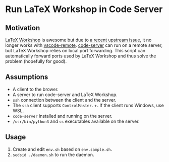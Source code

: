 # Run LaTeX Workshop in Code Server

## Motivation

[LaTeX Workshop][1] is awesome but due to [a recent upstream issue][2],
  it no longer works with [vscode-remote][3].
[code-server][4] can run on a remote server,
  but LaTeX Workshop relies on local port forwarding.
This script can automatically forward ports used by LaTeX Workshop and thus
  solve the problem (hopefully for good).

[1]: https://github.com/James-Yu/LaTeX-Workshop
[2]: https://github.com/microsoft/vscode/issues/102449
[3]: https://github.com/microsoft/vscode-remote-release
[4]: https://github.com/cdr/code-server

## Assumptions

+ A client to the brower.
+ A server to run code-server and LaTeX Workshop.
+ `ssh` connection between the client and the server.
+ The `ssh` client supports `ControlMaster`.
  +. If the client runs Windows, use WSL.
+ `code-server` installed and running on the server.
+ `/usr/bin/python3` and `ss` executables available on the server.

## Usage

1. Create and edit `env.sh` based on `env.sample.sh`.
2. `sedsid ./daemon.sh` to run the daemon.
